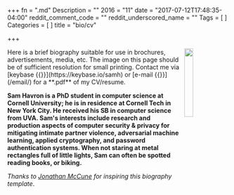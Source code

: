 +++
fn = ".md"
Description = ""
2016 = "11"
date = "2017-07-12T17:48:35-04:00"
reddit_comment_code = ""
reddit_underscored_name = ""
Tags = [
]
Categories = [
]
title = "bio/cv"

+++

<img style="width:20%; height:20%;  float: right; margin: 0 0 10px 10px;" src="/img/portrait.jpg">
Here is a brief biography suitable for use in brochures, advertisements, media,
etc. The image on this page should be of sufficient resolution for small
printing. Contact me via [keybase {{<fa key>}}](https://keybase.io/samh) 
or [e-mail {{<fa envelope>}}](/email/) for a **.pdf** of my CV/resume.

**Sam Havron is a PhD student in computer science at Cornell University; he is
in residence at Cornell Tech in New York City. 
He received his SB in computer science from UVA.
Sam's interests include research and production aspects of computer security &
privacy for mitigating intimate partner violence,
adversarial machine learning, applied cryptography, and password authentication systems.
When not staring at metal rectangles full of little lights, 
Sam can often be spotted reading books, or biking.**

_Thanks to [Jonathan McCune](https://users.ece.cmu.edu/~jmmccune/bio.html) for
inspiring this biography template_.
